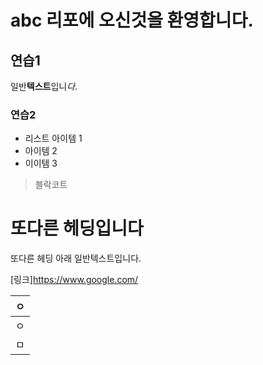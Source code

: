 # abc 리포에 오신것을 환영합니다.

## 연습1

일반**텍스트**입니*다*.

### 연습2
  - 리스트 아이템 1
  - 아이템 2
  - 이이템 3

  >블락코트

또다른 헤딩입니다
==================
또다른 헤딩 아래 일반텍스트입니다.

[링크]https://www.google.com/

|ㅇ|
|- |
|ㅇ|
|ㅁ|
